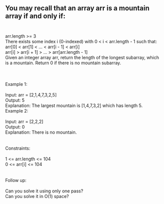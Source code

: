 ## You may recall that an array arr is a mountain array if and only if: <br> <br> 
arr.length >= 3 <br> 
There exists some index i (0-indexed) with 0 < i < arr.length - 1 such that: <br> 
arr[0] < arr[1] < ... < arr[i - 1] < arr[i] <br> 
arr[i] > arr[i + 1] > ... > arr[arr.length - 1] <br> 
Given an integer array arr, return the length of the longest subarray, which is a mountain. Return 0 if there is no mountain subarray. <br> <br> <br> <br> 
Example 1: <br> <br> 
Input: arr = [2,1,4,7,3,2,5] <br> 
Output: 5 <br> 
Explanation: The largest mountain is [1,4,7,3,2] which has length 5. <br> 
Example 2: <br> <br> 
Input: arr = [2,2,2] <br> 
Output: 0 <br> 
Explanation: There is no mountain. <br> <br> <br> 
Constraints: <br> <br> 
1 <= arr.length <= 104 <br> 
0 <= arr[i] <= 104 <br> <br> <br> 
Follow up: <br> <br> 
Can you solve it using only one pass? <br> 
Can you solve it in O(1) space? <br> 
